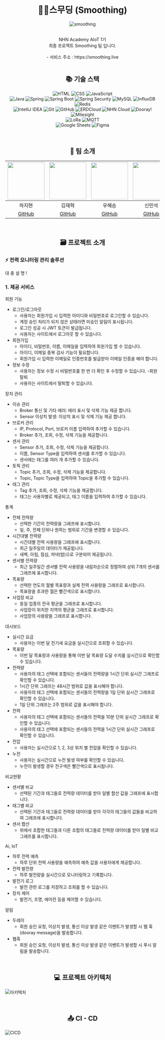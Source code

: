 # <div align=center>🌱🍃스무딩 (Smoothing)</div>
<div align=center>

![smoothing](https://github.com/nhnacademy-aiot1-Smoothing/.github/assets/140356909/69437e68-3e1f-41cb-8efc-169842e3598a)

<br>
NHN Academy AIoT 1기<br>
최종 프로젝트 Smoothing 팀 입니다.
<br>
<br>
- 서비스 주소 : https://smoothing.live
<br>
<br>

## <div align=center>📚 기술 스택 </div>

![HTML](https://img.shields.io/badge/HTML5-E34F26?style=for-the-badge&logo=html5&logoColor=white)
![CSS](https://img.shields.io/badge/CSS3-1572B6?style=for-the-badge&logo=css3&logoColor=white)
![JavaScript](https://img.shields.io/badge/JavaScript-F7DF1E?style=for-the-badge&logo=javascript&logoColor=black)
<br>
![Java](https://img.shields.io/badge/Java-007396?style=for-the-badge&logo=java&logoColor=white)
![Spring](https://img.shields.io/badge/Spring-6DB33F?style=for-the-badge&logo=spring&logoColor=white)
![Spring Boot](https://img.shields.io/badge/Spring_Boot-6DB33F?style=for-the-badge&logo=spring-boot&logoColor=white)
![Spring Security](https://img.shields.io/badge/Spring_Security-6DB33F?style=for-the-badge&logo=spring-security&logoColor=white)
![MySQL](https://img.shields.io/badge/MySQL-4479A1?style=for-the-badge&logo=mysql&logoColor=white)
![InfluxDB](https://img.shields.io/badge/InfluxDB-22ADF6?style=for-the-badge&logo=influxdb&logoColor=white)
![Redis](https://img.shields.io/badge/Redis-DC382D?style=for-the-badge&logo=redis&logoColor=white)
<br>
![IntelliJ IDEA](https://img.shields.io/badge/IntelliJ_IDEA-000000?style=for-the-badge&logo=intellij-idea&logoColor=white)
![Git](https://img.shields.io/badge/Git-F05032?style=for-the-badge&logo=git&logoColor=white)
![GitHub](https://img.shields.io/badge/GitHub-181717?style=for-the-badge&logo=github&logoColor=white)
![ERDCloud](https://img.shields.io/badge/ERDCloud-5C2D91?style=for-the-badge&logo=microsoft&logoColor=white)
![NHN Cloud](https://img.shields.io/badge/NHN_Cloud-00A9E0?style=for-the-badge&logo=nhn&logoColor=white)
![Dooray!](https://img.shields.io/badge/Dooray-00A9E0?style=for-the-badge&logo=nhn&logoColor=white)
![Milesight](https://img.shields.io/badge/Milesight-1E88E5?style=for-the-badge&logo=azure-devops&logoColor=white)
<br>
![LoRa](https://img.shields.io/badge/LoRa-43B02A?style=for-the-badge&logo=lora&logoColor=white)
![MQTT](https://img.shields.io/badge/MQTT-660066?style=for-the-badge&logo=mqtt&logoColor=white)
<br>
![Google Sheets](https://img.shields.io/badge/Google_Sheets-34A853?style=for-the-badge&logo=google-sheets&logoColor=white)
![Figma](https://img.shields.io/badge/Figma-F24E1E?style=for-the-badge&logo=figma&logoColor=white)
</div>
<br>

## <div align=center>🤝 팀 소개</div>
<img src="https://github.com/nhnacademy-aiot1-Smoothing/.github/assets/140356909/c49a1679-0abb-46a9-a814-dae4d5bf3406" height=120 width=120> <br/> | <img src="https://github.com/nhnacademy-aiot1-Smoothing/.github/assets/140356909/9cc02fd3-86d4-47d7-8358-2f0df817d456" height=120 width=120> <br/> | <img src="https://github.com/nhnacademy-aiot1-Smoothing/.github/assets/140356909/375556e4-8ee0-46c1-9f97-e78f7ea8acb0" height=120 width=120> <br/> | <img src="https://github.com/nhnacademy-aiot1-Smoothing/.github/assets/140356909/16bd2055-55c1-47b9-8f59-66d954356aea" height=120 width=120> <br/> | <img src="https://github.com/nhnacademy-aiot1-Smoothing/.github/assets/140356909/9fa8fb9d-8e58-437f-9ccf-acb63911736f" height=120 width=120> <br/> | <img src="https://github.com/nhnacademy-aiot1-Smoothing/.github/assets/140356909/a8fe51c9-cf32-4edb-8f4b-bb9ccbe44219" height=120 width=120> <br/> | <img src="https://github.com/nhnacademy-aiot1-Smoothing/.github/assets/140356909/35985f18-accc-4da8-acfc-3cb2c40d5c1b" height=120 width=120> <br/> |
|:--:|:--:|:--:|:--:|:--:|:--:|:--:|
| 하지현 | 김재혁 | 우혜승 | 신민석 | 배범익 | 김지윤 | 박영준 |
| [GitHub](https://github.com/haaazzi) | [GitHub](https://github.com/JaeHyeok29) | [GitHub](https://github.com/doramonz) | [GitHub](https://github.com/supaicy) | [GitHub](https://github.com/Maru375) | [GitHub](https://github.com/kkimjiyoon) | [GitHub](https://github.com/NAKTA-Y) |
<br>

## <div align=center>🗃️ 프로젝트 소개 </div>
### ⚡️ 전력 모니터링 관리 솔루션
대
충
설
명
!

### 1. 제공 서비스

회원 기능
- 로그인/로그아웃
  - 사용자는 회원가입 시 입력한 아이디와 비밀번호로 로그인할 수 있습니다.
  - 계정 승인 처리가 되지 않은 상태라면 미승인 알림이 표시됩니다.
  - 로그인 성공 시 JWT 토큰이 발급됩니다.
  - 사용자는 사이트에서 로그아웃 할 수 있습니다.
- 회원가입
  - 아이디, 비밀번호, 이름, 이메일을 입력하여 회원가입 할 수 있습니다.
  - 아이디, 이메일 중복 검사 기능이 필요합니다.
  - 회원가입 시 입력한 이메일로 인증번호를 발급받아 이메일 인증을 해야 합니다.
- 정보 수정
  - 사용자는 정보 수정 시 비밀번호를 한 번 더 확인 후 수정할 수 있습니다.
-회원 탈퇴
  - 사용자는 사이트에서 탈퇴할 수 있습니다.


장치 관리
- 이슈 관리
  - Broker 통신 및 기타 에러: 에러 표시 및 삭제 기능 제공 합니다.
  - Sensor 이상치 발생: 이상치 표시 및 삭제 기능 제공 합니다.
- 브로커 관리
  - IP, Protocol, Port, 브로커 이름 입력하여 추가할 수 있습니다.
  - Broker 추가, 조회, 수정, 삭제 기능을 제공합니다.
- 센서 관리
  - Sensor 추가, 조회, 수정, 삭제 기능을 제공합니다.
  - 이름, Sensor Type을 입력하여 센서를 추가할 수 있습니다.
  - 센서에는 태그를 여러 개 추가할 수 있습니다.
- 토픽 관리
  - Topic 추가, 조회, 수정, 삭제 기능을 제공합니다.
  - Topic, Topic Type을 입력하여 Topic을 추가할 수 있습니다.
- 태그 관리
  - Tag 추가, 조회, 수정, 삭제 기능을 제공합니다.
  - 태그는 사용자별로 제공되고, 태그 이름을 입력하여 추가할 수 있습니다.

통계
- 전체 전력량
  - 선택한 기간의 전력량을 그래프에 표시합니다.
  - 일, 주, 전체 단위나 원하는 범위로 기간을 변경할 수 있습니다.
- 시간대별 전력량
  - 시간대별 전력 사용량을 그래프에 표시합니다.
  - 최근 일주일의 데이터가 제공됩니다.
  - 새벽, 아침, 점심, 저녁(밤)으로 구분되어 제공됩니다.
- 센서별 전력량
  - 최근 일주일간 센서별 전력 사용량을 내림차순으로 정렬하여 상위 7개의 센서를 그래프에 표시합니다.
- 목표량
  - 선택한 연도의 월별 목표량과 실제 전력 사용량을 그래프로 표시합니다.
  - 목표량을 초과한 월은 빨간색으로 표시합니다.
- 사업장 비교
  - 동일 업종의 전국 평균을 그래프로 표시합니다.
  - 사업장이 위치한 지역의 평균을 그래프로 표시합니다.
  - 사업장의 사용량을 그래프로 표시합니다.

대시보드
- 실시간 요금 
  - 사용자는 이번 달 전기세 요금을 실시간으로 조회할 수 있습니다. 
- 목표량 
  - 이번 달 목표량과 사용량을 통해 이번 달 목표량 도달 수치를 실시간으로 확인할 수 있습니다. 
- 전력량 
  - 사용자의 태그 선택에 포함되는 센서들의 전력량을 1시간 단위 실시간 그래프로 확인할 수 있습니다. 
  - 1시간 단위 그래프는 48시간 범위로 값을 표시해야 합니다. 
  - 사용자의 태그 선택에 포함되는 센서들의 전력량을 1일 단위 실시간 그래프로 확인할 수 있습니다. 
  - 1일 단위 그래프는 2주 범위로 값을 표시해야 합니다. 
- 전력 
  - 사용자의 태그 선택에 포함되는 센서들의 전력을 10분 단위 실시간 그래프로 확인할 수 있습니다. 
  - 사용자의 태그 선택에 포함되는 센서들의 전력을 1시간 단위 실시간 그래프로 확인할 수 있습니다. 
- 전압 
  - 사용자는 실시간으로 1, 2, 3상 위치 별 전압을 확인할 수 있습니다. 
- 누전 
  - 사용자는 실시간으로 누전 발생 여부를 확인할 수 있습니다.
  - 누전이 발생할 경우 전구색은 빨간색으로 표시됩니다.

비교현황
- 센서별 비교
  - 선택된 기간과 태그들로 전력량 데이터를 받아 일별 합산 값을 그래프에 표시합니다.
- 태그별 비교
  - 선택된 기간과 태그들로 전력량 데이터를 받아 각각의 태그들의 값들을 비교하여 그래프에 표시합니다.
- 센서 합산
  - 위에서 조합한 태그들과 다른 조합의 태그들로 전력량 데이터를 받아 일별 비교 그래프를 표시합니다.

Ai, IoT
- 하루 전력 예측
  - 하루 단위 전력 사용량을 예측하여 예측 값을 사용자에게 제공합니다.
- 전력 발전량
  - 하루 발전량을 실시간으로 모니터링하고 기록합니다.
- 발전기 로그
  - 발전 관련 로그를 저장하고 조회를 할 수 있습니다.
- 장치 제어
  - 발전기, 조명, 에어컨 등을 제어할 수 있습니다.

알림
- 두레이
  - 회원 승인 요청, 이상치 발생, 통신 이상 발생 같은 이벤트가 발생할 시 웹 훅(dooray message)을 발송합니다.
- 웹훅
  - 회원 승인 요청, 이상치 발생, 통신 이상 발생 같은 이벤트가 발생할 시 푸시 알림을 발송합니다.

<br>

## <div align=center>💻 프로젝트 아키텍처 </div>
![아키텍처](https://github.com/nhnacademy-aiot1-Smoothing/.github/assets/140356909/7d1bdf21-85a8-4ad7-96cc-d90158e25026)

<br>

## <div align=center>📤 CI - CD </div>
![CICD](https://github.com/nhnacademy-aiot1-Smoothing/.github/assets/140356909/d1c1bb2c-37b0-4088-9a15-db710865e860)

<br>
